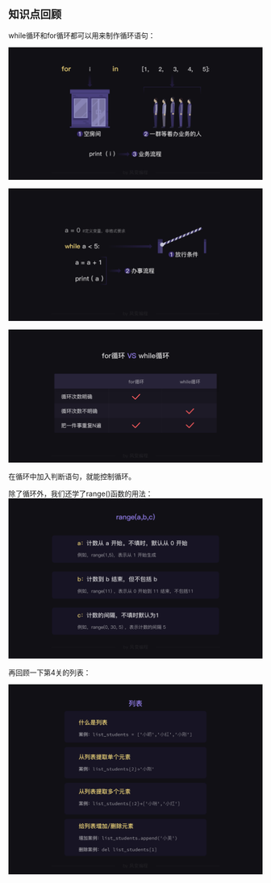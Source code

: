 ## 知识点回顾
while循环和for循环都可以用来制作循环语句：

![](img/img1.png)

![](img/img2.png)

![](img/img3.png)

在循环中加入判断语句，就能控制循环。

除了循环外，我们还学了range()函数的用法：
![](img/img4.png)

再回顾一下第4关的列表：

![](img/img5.png)
